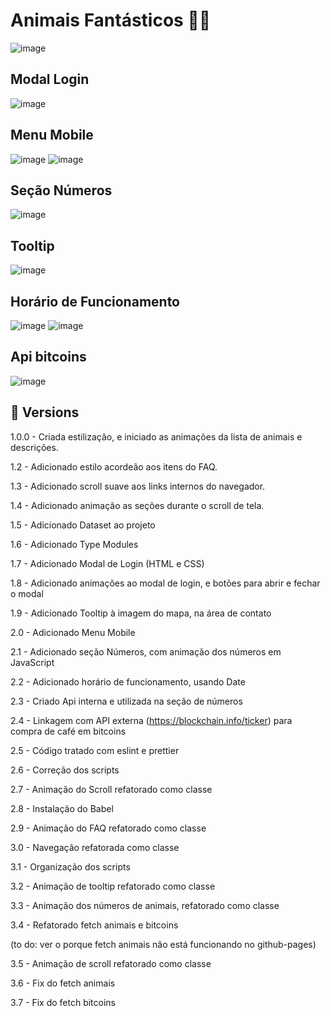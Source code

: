 # Animais Fantásticos 🐱‍💻

![image](https://user-images.githubusercontent.com/89994391/199326923-8f4fc3fd-cbc1-49f4-bc91-6ec625887aac.png)

## Modal Login
![image](https://user-images.githubusercontent.com/89994391/199313684-1f0d6119-cfd5-4296-aa8f-c363d7300d36.png)

## Menu Mobile
![image](https://user-images.githubusercontent.com/89994391/199314029-14020d99-05fb-4dc9-b6ee-c780bbbded16.png)
![image](https://user-images.githubusercontent.com/89994391/199313923-1222e204-744f-4ecf-bb82-b23682af80a1.png)

## Seção Números
![image](https://user-images.githubusercontent.com/89994391/199327070-2c8ffe3b-7477-4177-baa6-a7c399bbd7e3.png)

## Tooltip
![image](https://user-images.githubusercontent.com/89994391/199058694-71ee3395-0de1-4a63-8ba0-12a8e76a3fda.png)

## Horário de Funcionamento
![image](https://user-images.githubusercontent.com/89994391/199334651-73a946ac-6b7d-403b-bebb-6a4a2e5f426c.png)
![image](https://user-images.githubusercontent.com/89994391/199334770-c7ca0f19-be85-4bd9-870a-e0a01ea07b99.png)

## Api bitcoins
![image](https://user-images.githubusercontent.com/89994391/201678741-711675c6-895e-4372-945e-f735f0830378.png)




## 🦄 Versions

1.0.0 - Criada estilização, e iniciado as animações da lista de animais e descrições.

1.2 - Adicionado estilo acordeão aos itens do FAQ.

1.3 - Adicionado scroll suave aos links internos do navegador.

1.4 - Adicionado animação as seções durante o scroll de tela.

1.5 - Adicionado Dataset ao projeto

1.6 - Adicionado Type Modules

1.7 - Adicionado Modal de Login (HTML e CSS)

1.8 - Adicionado animações ao modal de login, e botões para abrir e fechar o modal

1.9 - Adicionado Tooltip à imagem do mapa, na área de contato

2.0 - Adicionado Menu Mobile

2.1 - Adicionado seção Números, com animação dos números em JavaScript

2.2 - Adicionado horário de funcionamento, usando Date

2.3 - Criado Api interna e utilizada na seção de números

2.4 - Linkagem com API externa (https://blockchain.info/ticker) para compra de café em bitcoins

2.5 - Código tratado com eslint e prettier

2.6 - Correção dos scripts

2.7 - Animação do Scroll refatorado como classe

2.8 - Instalação do Babel

2.9 - Animação do FAQ refatorado como classe

3.0 - Navegação refatorada como classe

3.1 - Organização dos scripts

3.2 -  Animação de tooltip refatorado como classe

3.3 - Animação dos números de animais, refatorado como classe

3.4 - Refatorado fetch animais e bitcoins

(to do: ver o porque fetch animais não está funcionando no github-pages)

3.5 - Animação de scroll refatorado como classe

3.6 - Fix do fetch animais

3.7 - Fix do fetch bitcoins
